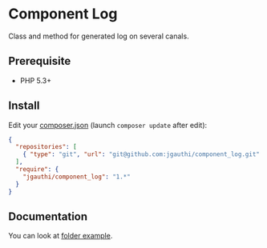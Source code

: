 # Component Log
Class and method for generated log on several canals.

## Prerequisite

* PHP 5.3+

## Install
Edit your [composer.json](https://getcomposer.org) (launch `composer update` after edit):
```json
{
  "repositories": [
    { "type": "git", "url": "git@github.com:jgauthi/component_log.git" }
  ],
  "require": {
    "jgauthi/component_log": "1.*"
  }
}
```


## Documentation
You can look at [folder example](https://github.com/jgauthi/component_log/tree/master/example).
